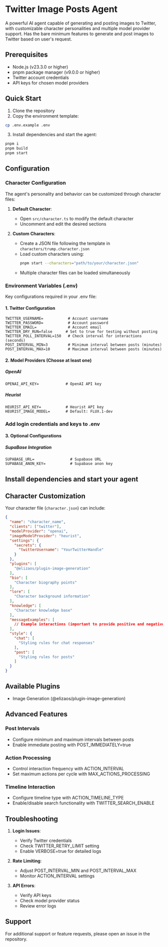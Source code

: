 # Twitter Image Posts Agent

A powerful AI agent capable of generating and posting images to Twitter, with customizable character personalities and multiple model provider support. Has the bare minimum features to generate and post images to Twitter based on user's request.

## Prerequisites

- Node.js (v23.3.0 or higher)
- pnpm package manager (v9.0.0 or higher)
- Twitter account credentials
- API keys for chosen model providers

## Quick Start

1. Clone the repository
2. Copy the environment template:
```bash
cp .env.example .env
``` 
3. Install dependencies and start the agent:
```bash
pnpm i
pnpm build 
pnpm start
```

## Configuration

### Character Configuration

The agent's personality and behavior can be customized through character files:

1. **Default Character**: 
   - Open `src/character.ts` to modify the default character
   - Uncomment and edit the desired sections

2. **Custom Characters**:
   - Create a JSON file following the template in `characters/trump.character.json`
   - Load custom characters using:
     ```bash
     pnpm start --characters="path/to/your/character.json"
     ```
   - Multiple character files can be loaded simultaneously

### Environment Variables (.env)

Key configurations required in your .env file:

#### 1. Twitter Configuration
```env
TWITTER_USERNAME=           # Account username
TWITTER_PASSWORD=           # Account password
TWITTER_EMAIL=              # Account email
TWITTER_DRY_RUN=false      # Set to true for testing without posting
TWITTER_POLL_INTERVAL=150   # Check interval for interactions (seconds)
POST_INTERVAL_MIN=3         # Minimum interval between posts (minutes)
POST_INTERVAL_MAX=10        # Maximum interval between posts (minutes)
```

#### 2. Model Providers (Choose at least one)

##### OpenAI
```env
OPENAI_API_KEY=            # OpenAI API key
```

##### Heurist
```env
HEURIST_API_KEY=           # Heurist API key
HEURIST_IMAGE_MODEL=       # Default: FLUX.1-dev
```

### Add login credentials and keys to .env

#### 3. Optional Configurations

##### SupaBase Integration
```env
SUPABASE_URL=                # Supabase URL
SUPABASE_ANON_KEY=           # Supabase anon key
```

## Install dependencies and start your agent

## Character Customization

Your character file (`character.json`) can include:

```json
{
  "name": "character_name",
  "clients": ["twitter"],
  "modelProvider": "openai",
  "imageModelProvider": "heurist",
  "settings": {
    "secrets": {
      "twitterUsername": "YourTwitterHandle"
    }
  },
  "plugins": [
    "@elizaos/plugin-image-generation"
  ],
  "bio": [
    "Character biography points"
  ],
  "lore": [
    "Character background information"
  ],
  "knowledge": [
    "Character knowledge base"
  ],
  "messageExamples": [
    // Example interactions (important to provide positive and negative examples of when the character should respond in a certain way)
  ],
  "style": {
    "chat": [
      "Styling rules for chat responses"
    ],
    "post": [
      "Styling rules for posts"
    ]
  }
}
```

## Available Plugins

- Image Generation (@elizaos/plugin-image-generation)

## Advanced Features

### Post Intervals
- Configure minimum and maximum intervals between posts
- Enable immediate posting with POST_IMMEDIATELY=true

### Action Processing
- Control interaction frequency with ACTION_INTERVAL
- Set maximum actions per cycle with MAX_ACTIONS_PROCESSING

### Timeline Interaction
- Configure timeline type with ACTION_TIMELINE_TYPE
- Enable/disable search functionality with TWITTER_SEARCH_ENABLE

## Troubleshooting

1. **Login Issues**:
   - Verify Twitter credentials
   - Check TWITTER_RETRY_LIMIT setting
   - Enable VERBOSE=true for detailed logs

2. **Rate Limiting**:
   - Adjust POST_INTERVAL_MIN and POST_INTERVAL_MAX
   - Monitor ACTION_INTERVAL settings

3. **API Errors**:
   - Verify API keys
   - Check model provider status
   - Review error logs

## Support

For additional support or feature requests, please open an issue in the repository.

